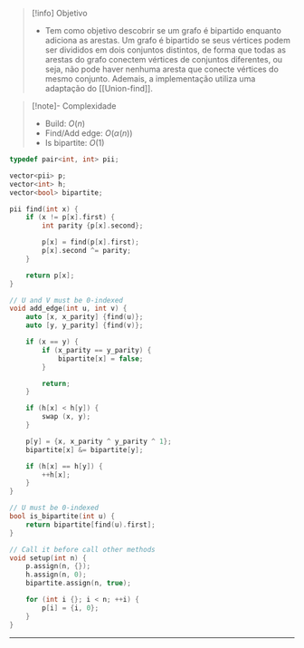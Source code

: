 > [!info] Objetivo
> - Tem como objetivo descobrir se um grafo é bipartido enquanto adiciona as arestas. Um grafo é bipartido se seus vértices podem ser divididos em dois conjuntos distintos, de forma que todas as arestas do grafo conectem vértices de conjuntos diferentes, ou seja, não pode haver nenhuma aresta que conecte vértices do mesmo conjunto. Ademais, a implementação utiliza uma adaptação do [[Union-find]].

> [!note]- Complexidade
> - Build: $O(n)$
> - Find/Add edge: $O(\alpha(n))$
> - Is bipartite: $O(1)$

```cpp
typedef pair<int, int> pii;

vector<pii> p;
vector<int> h;
vector<bool> bipartite;

pii find(int x) {
    if (x != p[x].first) {
        int parity {p[x].second};

        p[x] = find(p[x].first);
        p[x].second ^= parity;
    }

    return p[x];
}

// U and V must be 0-indexed
void add_edge(int u, int v) {
    auto [x, x_parity] {find(u)};
    auto [y, y_parity] {find(v)};

    if (x == y) {
        if (x_parity == y_parity) {
            bipartite[x] = false;
        }

        return;
    }

    if (h[x] < h[y]) {
        swap (x, y);
    }

    p[y] = {x, x_parity ^ y_parity ^ 1};
    bipartite[x] &= bipartite[y];

    if (h[x] == h[y]) {
        ++h[x];
    }
}

// U must be 0-indexed
bool is_bipartite(int u) {
    return bipartite[find(u).first];
}

// Call it before call other methods
void setup(int n) {
	p.assign(n, {});
	h.assign(n, 0);
	bipartite.assign(n, true);

    for (int i {}; i < n; ++i) {
        p[i] = {i, 0};
    }
}
```

---